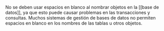 No se deben usar espacios en blanco al nombrar objetos en la [[base de datos]], ya que esto puede causar problemas en las transacciones y consultas. Muchos sistemas de gestión de bases de datos no permiten espacios en blanco en los nombres de las tablas u otros objetos.
